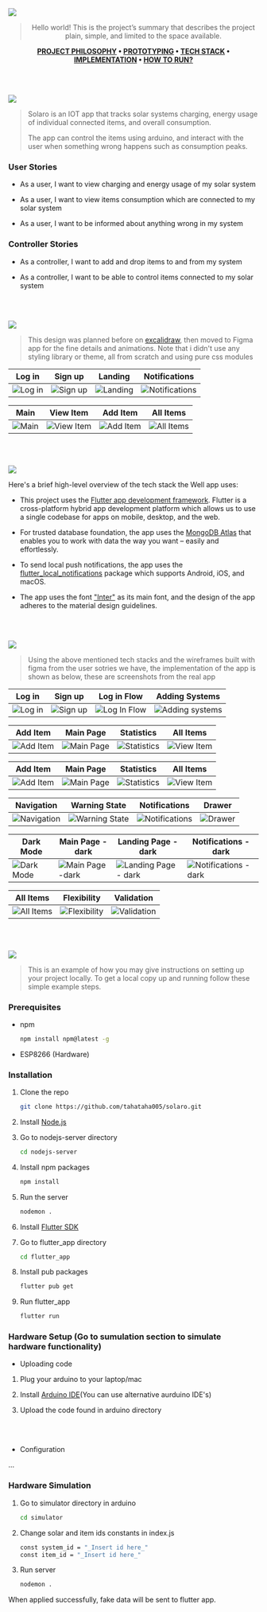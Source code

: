 <img src="./readme/assets/titles/title1.svg"/>

<div align="center">

> Hello world! This is the project’s summary that describes the project plain, simple, and limited to the space available.

**[PROJECT PHILOSOPHY](https://github.com/tahataha005/solaro#-project-philosophy) • [PROTOTYPING](https://github.com/tahataha005/solaro#-prototyping) • [TECH STACK](https://github.com/tahataha005/solaro#-tech-stack) • [IMPLEMENTATION](https://github.com/tahataha005/solaro#-impplementation) • [HOW TO RUN?](https://github.com/tahataha005/solaro#-how-to-run)**

</div>

<br><br>

<img src="./readme/assets/titles/title2.svg"/>
<div align="left">

> Solaro is an IOT app that tracks solar systems charging, energy usage of individual connected items, and overall consumption.
>
> The app can control the items using arduino, and interact with the user when something wrong happens such as consumption peaks.

### User Stories

-   As a user, I want to view charging and energy usage of my solar system

-   As a user, I want to view items consumption which are connected to my solar system

-   As a user, I want to be informed about anything wrong in my system

### Controller Stories

-   As a controller, I want to add and drop items to and from my system

-   As a controller, I want to be able to control items connected to my solar system

<br><br>

<img src="./readme/assets/titles/title3.svg"/>

> This design was planned before on [excalidraw](https://excalidraw.com/), then moved to Figma app for the fine details and animations.
> Note that i didn't use any styling library or theme, all from scratch and using pure css modules

| Log in                                                                                             | Sign up                                                                                              | Landing                                                                                              | Notifications                                                                                                    |
| -------------------------------------------------------------------------------------------------- | ---------------------------------------------------------------------------------------------------- | ---------------------------------------------------------------------------------------------------- | ---------------------------------------------------------------------------------------------------------------- |
| ![Log in](https://github.com/tahataha005/solaro/blob/readme/readme/assets/mockups/Log-in-page.svg) | ![Sign up](https://github.com/tahataha005/solaro/blob/readme/readme/assets/mockups/Sign-up-page.svg) | ![Landing](https://github.com/tahataha005/solaro/blob/readme/readme/assets/mockups/Landing-page.svg) | ![Notifications](https://github.com/tahataha005/solaro/blob/readme/readme/assets/mockups/Notifications-page.svg) |

| Main                                                                                           | View Item                                                                                                | Add Item                                                                                               | All Items                                                                                                |
| ---------------------------------------------------------------------------------------------- | -------------------------------------------------------------------------------------------------------- | ------------------------------------------------------------------------------------------------------ | -------------------------------------------------------------------------------------------------------- |
| ![Main](https://github.com/tahataha005/solaro/blob/readme/readme/assets/mockups/Home-page.svg) | ![View Item](https://github.com/tahataha005/solaro/blob/readme/readme/assets/mockups/Item-view-page.svg) | ![Add Item](https://github.com/tahataha005/solaro/blob/readme/readme/assets/mockups/Add-Item-page.svg) | ![All Items](https://github.com/tahataha005/solaro/blob/readme/readme/assets/mockups/All-Items-page.svg) |

<br><br>

<img src="./readme/assets/titles/title4.svg"/>

Here's a brief high-level overview of the tech stack the Well app uses:

-   This project uses the [Flutter app development framework](https://flutter.dev/). Flutter is a cross-platform hybrid app development platform which allows us to use a single codebase for apps on mobile, desktop, and the web.

-   For trusted database foundation, the app uses the [MongoDB Atlas](https://www.mongodb.com/atlas/database) that enables you to work with data the way you want – easily and effortlessly.

-   To send local push notifications, the app uses the [flutter_local_notifications](https://pub.dev/packages/flutter_local_notifications) package which supports Android, iOS, and macOS.

-   The app uses the font ["Inter"](https://fonts.google.com/specimen/Inter) as its main font, and the design of the app adheres to the material design guidelines.

<br><br>

<img src="./readme/assets/titles/title5.svg"/>

> Using the above mentioned tech stacks and the wireframes built with figma from the user sotries we have, the implementation of the app is shown as below, these are screenshots from the real app

| Log in                                                                                             | Sign up                                                                                              | Log in Flow                                                                                            | Adding Systems                                                                                                 |
| -------------------------------------------------------------------------------------------------- | ---------------------------------------------------------------------------------------------------- | ------------------------------------------------------------------------------------------------------ | -------------------------------------------------------------------------------------------------------------- |
| ![Log in](https://github.com/tahataha005/solaro/blob/main/readme/assets/implementation/Log-in.JPG) | ![Sign up](https://github.com/tahataha005/solaro/blob/main/readme/assets/implementation/Sign-up.JPG) | ![Log In Flow](https://github.com/tahataha005/solaro/blob/main/readme/assets/implementation/Login.gif) | ![Adding systems](https://github.com/tahataha005/solaro/blob/main/readme/assets/implementation/Add-system.gif) |

| Add Item                                                                                               | Main Page                                                                                           | Statistics                                                                                                 | All Items                                                                                           |
| ------------------------------------------------------------------------------------------------------ | --------------------------------------------------------------------------------------------------- | ---------------------------------------------------------------------------------------------------------- | --------------------------------------------------------------------------------------------------- |
| ![Add Item](https://github.com/tahataha005/solaro/blob/main/readme/assets/implementation/Add-item.gif) | ![Main Page](https://github.com/tahataha005/solaro/blob/main/readme/assets/implementation/Main.gif) | ![Statistics](https://github.com/tahataha005/solaro/blob/main/readme/assets/implementation/Statistics.gif) | ![View Item](https://github.com/tahataha005/solaro/blob/main/readme/assets/implementation/Item.gif) |

| Add Item                                                                                               | Main Page                                                                                           | Statistics                                                                                                 | All Items                                                                                           |
| ------------------------------------------------------------------------------------------------------ | --------------------------------------------------------------------------------------------------- | ---------------------------------------------------------------------------------------------------------- | --------------------------------------------------------------------------------------------------- |
| ![Add Item](https://github.com/tahataha005/solaro/blob/main/readme/assets/implementation/Add-item.gif) | ![Main Page](https://github.com/tahataha005/solaro/blob/main/readme/assets/implementation/Main.gif) | ![Statistics](https://github.com/tahataha005/solaro/blob/main/readme/assets/implementation/Statistics.gif) | ![View Item](https://github.com/tahataha005/solaro/blob/main/readme/assets/implementation/Item.gif) |

| Navigation                                                                                                    | Warning State                                                                                              | Notifications                                                                                                           | Drawer                                                                                             |
| ------------------------------------------------------------------------------------------------------------- | ---------------------------------------------------------------------------------------------------------- | ----------------------------------------------------------------------------------------------------------------------- | -------------------------------------------------------------------------------------------------- |
| ![Navigation](https://github.com/tahataha005/solaro/blob/main/readme/assets/implementation/Notifications.gif) | ![Warning State](https://github.com/tahataha005/solaro/blob/main/readme/assets/implementation/Warning.gif) | ![Notifications](https://github.com/tahataha005/solaro/blob/main/readme/assets/implementation/Recieve-notification.gif) | ![Drawer](https://github.com/tahataha005/solaro/blob/main/readme/assets/implementation/Drawer.gif) |

| Dark Mode                                                                                                   | Main Page - dark                                                                                                | Landing Page - dark                                                                                                   | Notifications - dark                                                                                                  |
| ----------------------------------------------------------------------------------------------------------- | --------------------------------------------------------------------------------------------------------------- | --------------------------------------------------------------------------------------------------------------------- | --------------------------------------------------------------------------------------------------------------------- |
| ![Dark Mode](https://github.com/tahataha005/solaro/blob/main/readme/assets/implementation/Set-darkMode.gif) | ![Main Page -dark ](https://github.com/tahataha005/solaro/blob/main/readme/assets/implementation/Main-dark.gif) | ![Landing Page - dark](https://github.com/tahataha005/solaro/blob/main/readme/assets/implementation/Landing-view.gif) | ![Notifications -dark](https://github.com/tahataha005/solaro/blob/main/readme/assets/implementation/Landing-dark.gif) |

| All Items                                                                                                | Flexibility                                                                                             | Validation                                                                                                 |
| -------------------------------------------------------------------------------------------------------- | ------------------------------------------------------------------------------------------------------- | ---------------------------------------------------------------------------------------------------------- |
| ![All Items](https://github.com/tahataha005/solaro/blob/main/readme/assets/implementation/All-items.gif) | ![Flexibility](https://github.com/tahataha005/solaro/blob/main/readme/assets/implementation/AppBar.gif) | ![Validation](https://github.com/tahataha005/solaro/blob/main/readme/assets/implementation/Validation.gif) |

<br><br>

<img src="./readme/assets/titles/title6.svg"/>

> This is an example of how you may give instructions on setting up your project locally.
> To get a local copy up and running follow these simple example steps.

### Prerequisites

-   npm
    ```sh
    npm install npm@latest -g
    ```
-   ESP8266 (Hardware)

### Installation

1. Clone the repo

    ```sh
    git clone https://github.com/tahataha005/solaro.git
    ```

2. Install [Node.js](https://nodejs.org/en/)

3. Go to nodejs-server directory
    ```sh
    cd nodejs-server
    ```
4. Install npm packages
    ```sh
    npm install
    ```
5. Run the server
    ```sh
    nodemon .
    ```
6. Install [Flutter SDK](https://docs.flutter.dev/get-started/install?gclid=Cj0KCQiAveebBhD_ARIsAFaAvrEXbca0gKEuW9ROxwC86eiEtJUUO5tm-AIIzds41AXpzsjkbESCw2EaAsTwEALw_wcB&gclsrc=aw.ds)

7. Go to flutter_app directory
    ```sh
    cd flutter_app
    ```
8. Install pub packages
    ```sh
    flutter pub get
    ```
9. Run flutter_app
    ```sh
    flutter run
    ```

### Hardware Setup (Go to sumulation section to simulate hardware functionality)

-   Uploading code

1. Plug your arduino to your laptop/mac

2. Install [Arduino IDE](https://docs.arduino.cc/software/ide-v2/tutorials/getting-started/ide-v2-downloading-and-installing)(You can use alternative aurduino IDE's)

3. Upload the code found in arduino directory

<br><br>

-   Configuration

...

### Hardware Simulation

1. Go to simulator directory in arduino

    ```sh
    cd simulator
    ```

2. Change solar and item ids constants in index.js

    ```sh
    const system_id = "_Insert id here_"
    const item_id = "_Insert id here_"
    ```

3. Run server
    ```sh
    nodemon .
    ```

When applied successfully, fake data will be sent to flutter app.
